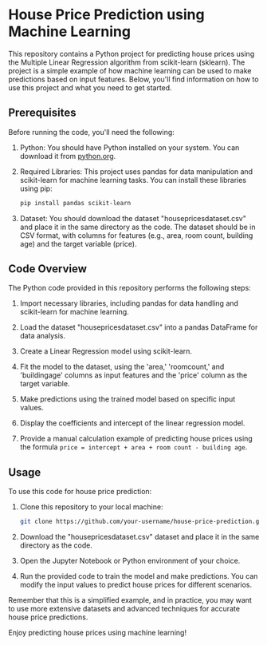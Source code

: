 # House Price Prediction using Machine Learning

This repository contains a Python project for predicting house prices using the Multiple Linear Regression algorithm from scikit-learn (sklearn). The project is a simple example of how machine learning can be used to make predictions based on input features. Below, you'll find information on how to use this project and what you need to get started.

## Prerequisites

Before running the code, you'll need the following:

1. Python: You should have Python installed on your system. You can download it from [python.org](https://www.python.org/downloads/).

2. Required Libraries: This project uses pandas for data manipulation and scikit-learn for machine learning tasks. You can install these libraries using pip:

   ```bash
   pip install pandas scikit-learn
   ```

3. Dataset: You should download the dataset "housepricesdataset.csv" and place it in the same directory as the code. The dataset should be in CSV format, with columns for features (e.g., area, room count, building age) and the target variable (price).

## Code Overview

The Python code provided in this repository performs the following steps:

1. Import necessary libraries, including pandas for data handling and scikit-learn for machine learning.

2. Load the dataset "housepricesdataset.csv" into a pandas DataFrame for data analysis.

3. Create a Linear Regression model using scikit-learn.

4. Fit the model to the dataset, using the 'area,' 'roomcount,' and 'buildingage' columns as input features and the 'price' column as the target variable.

5. Make predictions using the trained model based on specific input values.

6. Display the coefficients and intercept of the linear regression model.

7. Provide a manual calculation example of predicting house prices using the formula `price = intercept + area + room count - building age`.

## Usage

To use this code for house price prediction:

1. Clone this repository to your local machine:

   ```bash
   git clone https://github.com/your-username/house-price-prediction.git
   ```

2. Download the "housepricesdataset.csv" dataset and place it in the same directory as the code.

3. Open the Jupyter Notebook or Python environment of your choice.

4. Run the provided code to train the model and make predictions. You can modify the input values to predict house prices for different scenarios.

Remember that this is a simplified example, and in practice, you may want to use more extensive datasets and advanced techniques for accurate house price predictions.

Enjoy predicting house prices using machine learning!
